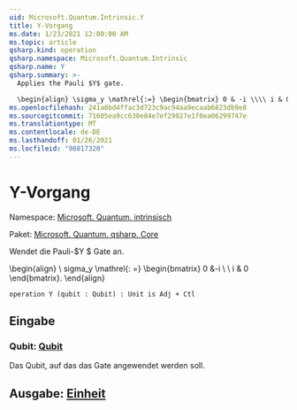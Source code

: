 ```yaml
---
uid: Microsoft.Quantum.Intrinsic.Y
title: Y-Vorgang
ms.date: 1/23/2021 12:00:00 AM
ms.topic: article
qsharp.kind: operation
qsharp.namespace: Microsoft.Quantum.Intrinsic
qsharp.name: Y
qsharp.summary: >-
  Applies the Pauli $Y$ gate.

  \begin{align} \sigma_y \mathrel{:=} \begin{bmatrix} 0 & -i \\\\ i & 0 \end{bmatrix}. \end{align}
ms.openlocfilehash: 241a8bd4ffac3d723c9ac94aa9ecaab6823db9e8
ms.sourcegitcommit: 71605ea9cc630e84e7ef29027e1f0ea06299747e
ms.translationtype: MT
ms.contentlocale: de-DE
ms.lasthandoff: 01/26/2021
ms.locfileid: "98817320"
---
```

# <a name="y-operation"></a>Y-Vorgang

Namespace: [Microsoft. Quantum. intrinsisch](xref:Microsoft.Quantum.Intrinsic)

Paket: [Microsoft. Quantum. qsharp. Core](https://nuget.org/packages/Microsoft.Quantum.QSharp.Core)


Wendet die Pauli-$Y $ Gate an.

\begin{align} \ sigma_y \mathrel{: =} \begin{bmatrix} 0 &-i \\ \\ i & 0 \end{bmatrix}.
\end{align}

```qsharp
operation Y (qubit : Qubit) : Unit is Adj + Ctl
```


## <a name="input"></a>Eingabe

### <a name="qubit--qubit"></a>Qubit: [Qubit](xref:microsoft.quantum.lang-ref.qubit)

Das Qubit, auf das das Gate angewendet werden soll.



## <a name="output--unit"></a>Ausgabe: [Einheit](xref:microsoft.quantum.lang-ref.unit)

